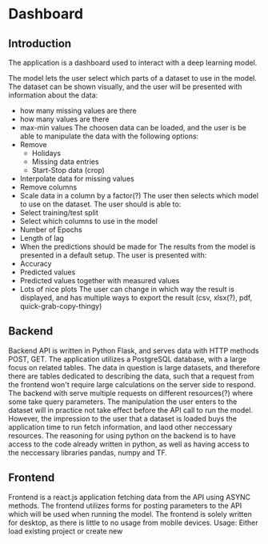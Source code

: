 # Dashboard

## Introduction
The application is a dashboard used to interact with a deep learning model.

The model lets the user select which parts of a dataset to use in the model.
The dataset can be shown visually, and the user will be presented with information about the data:
- how many missing values are there
- how many values are there
- max-min values
The choosen data can be loaded, and the user is be able to manipulate the data with the following options:
- Remove
	- Holidays
	- Missing data entries
	- Start-Stop data (crop)
- Interpolate data for missing values
- Remove columns
- Scale data in a column by a factor(?)
The user then selects which model to use on the dataset. The user should is able to:
- Select training/test split
- Select which columns to use in the model
- Number of Epochs
- Length of lag
- When the predictions should be made for
The results from the model is presented in a default setup. The user is presented with:
- Accuracy
- Predicted values
- Predicted values together with measured values
- Lots of nice plots
The user can change in which way the result is displayed, and has multiple ways to export the result (csv, xlsx(?), pdf, quick-grab-copy-thingy)

## Backend
Backend API is written in Python Flask, and serves data with HTTP methods POST, GET.
The application utilizes a PostgreSQL database, with a large focus on related tables. The data in question is large datasets, and therefore there are tables dedicated to describing the data, such that a request from the frontend won't require large calculations on the server side to respond.
The backend with serve multiple requests on different resources(?) where some take query parameters. The manipulation the user enters to the dataset will in practice not take effect before the API call to run the model. However, the impression to the user that a dataset is loaded buys the application time to run fetch information, and laod other neccessary resources.
The reasoning for using python on the backend is to have access to the code already written in python, as well as having access to the neccessary libraries pandas, numpy and TF.

## Frontend
Frontend is a react.js application fetching data from the API using ASYNC methods. The frontend utilizes forms for posting parameters to the API which will be used when running the model. The frontend is solely written for desktop, as there is little to no usage from mobile devices.
Usage:
	Either load existing project or create new